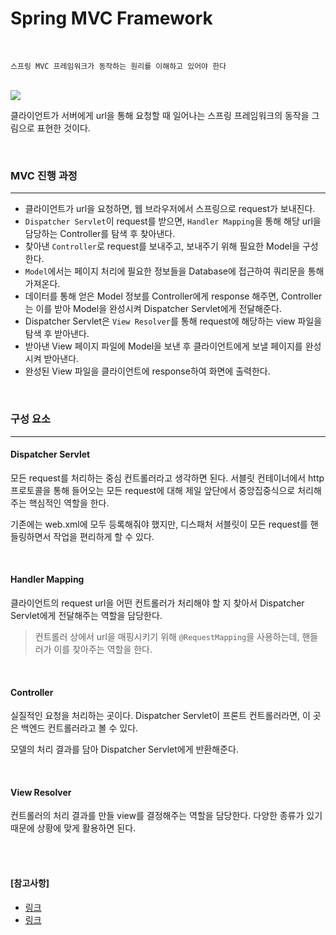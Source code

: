 # Spring MVC Framework

<br>

```
스프링 MVC 프레임워크가 동작하는 원리를 이해하고 있어야 한다
```

<br>

<img src="https://media.vlpt.us/images/miscaminos/post/80555c98-2846-4774-9b27-9746336f3dce/springMVC_Dispatcher_centered.jpg">

클라이언트가 서버에게 url을 통해 요청할 때 일어나는 스프링 프레임워크의 동작을 그림으로 표현한 것이다.

<br>

### MVC 진행 과정

----

- 클라이언트가 url을 요청하면, 웹 브라우저에서 스프링으로 request가 보내진다.
- `Dispatcher Servlet`이 request를 받으면, `Handler Mapping`을 통해 해당 url을 담당하는 Controller를 탐색 후 찾아낸다.
- 찾아낸 `Controller`로 request를 보내주고, 보내주기 위해 필요한 Model을 구성한다.
- `Model`에서는 페이지 처리에 필요한 정보들을 Database에 접근하여 쿼리문을 통해 가져온다.
- 데이터를 통해 얻은 Model 정보를 Controller에게 response 해주면, Controller는 이를 받아 Model을 완성시켜 Dispatcher Servlet에게 전달해준다.
- Dispatcher Servlet은 `View Resolver`를 통해 request에 해당하는 view 파일을 탐색 후 받아낸다.
- 받아낸 View 페이지 파일에 Model을 보낸 후 클라이언트에게 보낼 페이지를 완성시켜 받아낸다.
- 완성된 View 파일을 클라이언트에 response하여 화면에 출력한다.

<br>

### 구성 요소

---

#### Dispatcher Servlet

모든 request를 처리하는 중심 컨트롤러라고 생각하면 된다.  서블릿 컨테이너에서 http 프로토콜을 통해 들어오는 모든 request에 대해 제일 앞단에서 중앙집중식으로 처리해주는 핵심적인 역할을 한다.

기존에는 web.xml에 모두 등록해줘야 했지만, 디스패처 서블릿이 모든 request를 핸들링하면서 작업을 편리하게 할 수 있다. 

<br>

#### Handler Mapping

클라이언트의 request url을 어떤 컨트롤러가 처리해야 할 지 찾아서 Dispatcher Servlet에게 전달해주는 역할을 담당한다.

> 컨트롤러 상에서 url을 매핑시키기 위해 `@RequestMapping`을 사용하는데, 핸들러가 이를 찾아주는 역할을 한다.

<br>

#### Controller

실질적인 요청을 처리하는 곳이다. Dispatcher Servlet이 프론트 컨트롤러라면, 이 곳은 백엔드 컨트롤러라고 볼 수 있다.

모델의 처리 결과를 담아 Dispatcher Servlet에게 반환해준다.

<br>

#### View Resolver

컨트롤러의 처리 결과를 만들 view를 결정해주는 역할을 담당한다. 다양한 종류가 있기 때문에 상황에 맞게 활용하면 된다.

<br>

<br>

#### [참고사항]

- [링크](https://velog.io/@miscaminos/Spring-MVC-framework)
- [링크](https://velog.io/@miscaminos/Spring-MVC-framework)